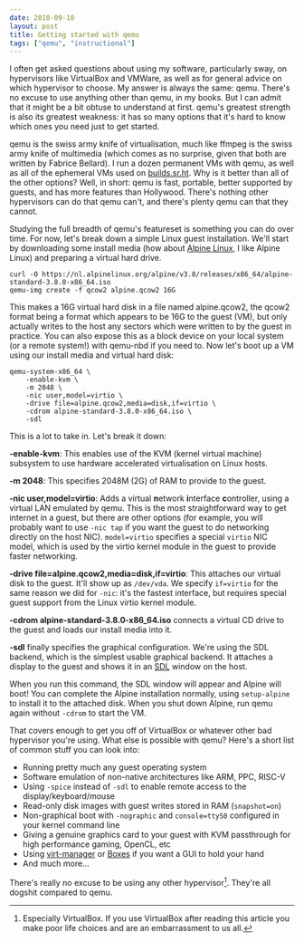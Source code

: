```yaml
---
date: 2018-09-10
layout: post
title: Getting started with qemu
tags: ["qemu", "instructional"]
---
```


I often get asked questions about using my software, particularly sway, on
hypervisors like VirtualBox and VMWare, as well as for general advice on
which hypervisor to choose. My answer is always the same: qemu. There's no
excuse to use anything other than qemu, in my books. But I can admit that it
might be a bit obtuse to understand at first. qemu's greatest strength is also
its greatest weakness: it has so many options that it's hard to know which ones
you need just to get started.

qemu is the swiss army knife of virtualisation, much like ffmpeg is the swiss
army knife of multimedia (which comes as no surprise, given that both are written
by Fabrice Bellard). I run a dozen permanent VMs with qemu, as well as all of
the ephemeral VMs used on [builds.sr.ht](https://meta.sr.ht). Why is it better
than all of the other options? Well, in short: qemu is fast, portable, better
supported by guests, and has more features than Hollywood. There's nothing other
hypervisors can do that qemu can't, and there's plenty qemu can that they
cannot.

Studying the full breadth of qemu's featureset is something you can do over
time. For now, let's break down a simple Linux guest installation. We'll start
by downloading some install media (how about [Alpine
Linux](https://alpinelinux.org/), I like Alpine Linux) and preparing a virtual
hard drive.

    curl -O https://nl.alpinelinux.org/alpine/v3.8/releases/x86_64/alpine-standard-3.8.0-x86_64.iso
    qemu-img create -f qcow2 alpine.qcow2 16G

This makes a 16G virtual hard disk in a file named alpine.qcow2, the qcow2
format being a format which appears to be 16G to the guest (VM), but only
actually writes to the host any sectors which were written to by the guest in
practice. You can also expose this as a block device on your local system (or a
remote system!) with qemu-nbd if you need to. Now let's boot up a VM using our
install media and virtual hard disk:

    qemu-system-x86_64 \
        -enable-kvm \
        -m 2048 \
        -nic user,model=virtio \
        -drive file=alpine.qcow2,media=disk,if=virtio \
        -cdrom alpine-standard-3.8.0-x86_64.iso \
        -sdl

This is a lot to take in. Let's break it down:

**-enable-kvm**: This enables use of the KVM (kernel virtual machine) subsystem
to use hardware accelerated virtualisation on Linux hosts.

**-m 2048**: This specifies 2048M (2G) of RAM to provide to the guest.

**-nic user,model=virtio**: Adds a virtual **n**etwork **i**nterface
**c**ontroller, using a virtual LAN emulated by qemu. This is the most
straightforward way to get internet in a guest, but there are other options (for
example, you will probably want to use `-nic tap` if you want the guest to do
networking directly on the host NIC). `model=virtio` specifies a special
`virtio` NIC model, which is used by the virtio kernel module in the guest to
provide faster networking.

**-drive file=alpine.qcow2,media=disk,if=virtio**: This attaches our virtual
disk to the guest. It'll show up as `/dev/vda`. We specify `if=virtio` for the
same reason we did for `-nic`: it's the fastest interface, but requires special
guest support from the Linux virtio kernel module.

**-cdrom alpine-standard-3.8.0-x86_64.iso** connects a virtual CD drive to the
guest and loads our install media into it.

**-sdl** finally specifies the graphical configuration. We're using the SDL
backend, which is the simplest usable graphical backend. It attaches a display
to the guest and shows it in an [SDL](https://www.libsdl.org/) window on the
host.

When you run this command, the SDL window will appear and Alpine will boot! You
can complete the Alpine installation normally, using `setup-alpine` to install
it to the attached disk. When you shut down Alpine, run qemu again without
`-cdrom` to start the VM.

That covers enough to get you off of VirtualBox or whatever other bad hypervisor
you're using. What else is possible with qemu? Here's a short list of common
stuff you can look into:

- Running pretty much any guest operating system
- Software emulation of non-native architectures like ARM, PPC, RISC-V
- Using `-spice` instead of `-sdl` to enable remote access to the
  display/keyboard/mouse
- Read-only disk images with guest writes stored in RAM (`snapshot=on`)
- Non-graphical boot with `-nographic` and `console=ttyS0` configured in your
  kernel command line
- Giving a genuine graphics card to your guest with KVM passthrough for high
  performance gaming, OpenCL, etc
- Using [virt-manager](https://virt-manager.org/) or
  [Boxes](https://help.gnome.org/users/gnome-boxes/stable/) if you want a GUI to
  hold your hand
- And much more...

There's really no excuse to be using any other hypervisor[^1]. They're all
dogshit compared to qemu.

[^1]: Especially VirtualBox. If you use VirtualBox after reading this article you make poor life choices and are an embarrassment to us all.
